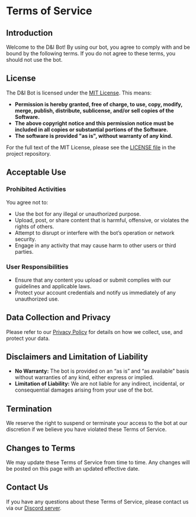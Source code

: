 # Terms of Service

## Introduction

Welcome to the D&I Bot! By using our bot, you agree to comply with and be bound by the following terms. If you do not agree to these terms, you should not use the bot.

## License

The D&I Bot is licensed under the [MIT License](https://opensource.org/licenses/MIT). This means:

- **Permission is hereby granted, free of charge, to use, copy, modify, merge, publish, distribute, sublicense, and/or sell copies of the Software.**
- **The above copyright notice and this permission notice must be included in all copies or substantial portions of the Software.**
- **The software is provided "as is", without warranty of any kind.**

For the full text of the MIT License, please see the [LICENSE file](./LICENSE.md) in the project repository.

## Acceptable Use

### Prohibited Activities

You agree not to:

- Use the bot for any illegal or unauthorized purpose.
- Upload, post, or share content that is harmful, offensive, or violates the rights of others.
- Attempt to disrupt or interfere with the bot’s operation or network security.
- Engage in any activity that may cause harm to other users or third parties.

### User Responsibilities

- Ensure that any content you upload or submit complies with our guidelines and applicable laws.
- Protect your account credentials and notify us immediately of any unauthorized use.

## Data Collection and Privacy

Please refer to our [Privacy Policy](./privacy-policy.md) for details on how we collect, use, and protect your data.

## Disclaimers and Limitation of Liability

- **No Warranty:** The bot is provided on an “as is” and “as available” basis without warranties of any kind, either express or implied.
- **Limitation of Liability:** We are not liable for any indirect, incidental, or consequential damages arising from your use of the bot.

## Termination

We reserve the right to suspend or terminate your access to the bot at our discretion if we believe you have violated these Terms of Service.

## Changes to Terms

We may update these Terms of Service from time to time. Any changes will be posted on this page with an updated effective date.

## Contact Us

If you have any questions about these Terms of Service, please contact us via our [Discord server](https://discord.gg/rfrMnA4XCc).
